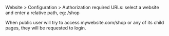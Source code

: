 Website \> Configuration \> Authorization required URLs: select a
website and enter a relative path, eg: /shop

When public user will try to access mywebsite.com/shop or any of its
child pages, they will be requested to login.
